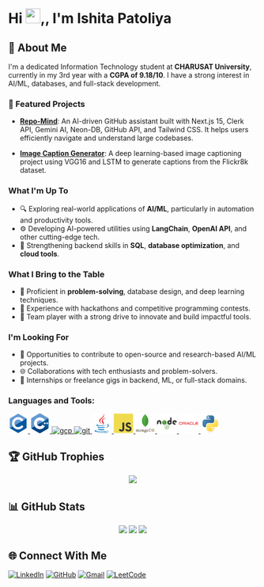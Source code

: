 # Hi <img src="https://raw.githubusercontent.com/MartinHeinz/MartinHeinz/master/wave.gif" width="30px" height="30px">,, I'm Ishita Patoliya

## 💫 About Me
I'm a dedicated Information Technology student at **CHARUSAT University**, currently in my 3rd year with a **CGPA of 9.18/10**. I have a strong interest in AI/ML, databases, and full-stack development.

### 🚀 Featured Projects

- **[Repo-Mind](https://github.com/ISHITA-PATOLIYA792/RepoMind_Ishita_21.git)**: An AI-driven GitHub assistant built with Next.js 15, Clerk API, Gemini AI, Neon-DB, GitHub API, and Tailwind CSS. It helps users efficiently navigate and understand large codebases.

- **[Image Caption Generator](https://colab.research.google.com/drive/1QOMNkhfipVOUIosZJBCgRYrxThovj-2y?usp=sharing)**: A deep learning-based image captioning project using VGG16 and LSTM to generate captions from the Flickr8k dataset.

### What I'm Up To
- 🔍 Exploring real-world applications of **AI/ML**, particularly in automation and productivity tools.
- ⚙️ Developing AI-powered utilities using **LangChain**, **OpenAI API**, and other cutting-edge tech.
- 🌱 Strengthening backend skills in **SQL**, **database optimization**, and **cloud tools**.

### What I Bring to the Table
- 🧠 Proficient in **problem-solving**, database design, and deep learning techniques.
- 🔌 Experience with hackathons and competitive programming contests.
- 👥 Team player with a strong drive to innovate and build impactful tools.

### I'm Looking For
- 🤝 Opportunities to contribute to open-source and research-based AI/ML projects.
- 🌐 Collaborations with tech enthusiasts and problem-solvers.
- 💼 Internships or freelance gigs in backend, ML, or full-stack domains.


<h3 align="left">Languages and Tools:</h3>
<p align="left"> <a href="https://www.cprogramming.com/" target="_blank" rel="noreferrer"> <img src="https://raw.githubusercontent.com/devicons/devicon/master/icons/c/c-original.svg" alt="c" width="40" height="40"/> </a> <a href="https://www.w3schools.com/cpp/" target="_blank" rel="noreferrer"> <img src="https://raw.githubusercontent.com/devicons/devicon/master/icons/cplusplus/cplusplus-original.svg" alt="cplusplus" width="40" height="40"/> </a> <a href="https://cloud.google.com" target="_blank" rel="noreferrer"> <img src="https://www.vectorlogo.zone/logos/google_cloud/google_cloud-icon.svg" alt="gcp" width="40" height="40"/> </a> <a href="https://git-scm.com/" target="_blank" rel="noreferrer"> <img src="https://www.vectorlogo.zone/logos/git-scm/git-scm-icon.svg" alt="git" width="40" height="40"/> </a> <a href="https://www.java.com" target="_blank" rel="noreferrer"> <img src="https://raw.githubusercontent.com/devicons/devicon/master/icons/java/java-original.svg" alt="java" width="40" height="40"/> </a> <a href="https://developer.mozilla.org/en-US/docs/Web/JavaScript" target="_blank" rel="noreferrer"> <img src="https://raw.githubusercontent.com/devicons/devicon/master/icons/javascript/javascript-original.svg" alt="javascript" width="40" height="40"/> </a> <a href="https://www.mongodb.com/" target="_blank" rel="noreferrer"> <img src="https://raw.githubusercontent.com/devicons/devicon/master/icons/mongodb/mongodb-original-wordmark.svg" alt="mongodb" width="40" height="40"/> </a> <a href="https://nodejs.org" target="_blank" rel="noreferrer"> <img src="https://raw.githubusercontent.com/devicons/devicon/master/icons/nodejs/nodejs-original-wordmark.svg" alt="nodejs" width="40" height="40"/> </a> <a href="https://www.oracle.com/" target="_blank" rel="noreferrer"> <img src="https://raw.githubusercontent.com/devicons/devicon/master/icons/oracle/oracle-original.svg" alt="oracle" width="40" height="40"/> </a> <a href="https://www.python.org" target="_blank" rel="noreferrer"> <img src="https://raw.githubusercontent.com/devicons/devicon/master/icons/python/python-original.svg" alt="python" width="40" height="40"/> </a> </p>


## 🏆 GitHub Trophies
<div align="center">
  <img src="https://github-profile-trophy.vercel.app/?username=ishita-patoliya792&theme=transparent&no-frame=false&no-bg=true&margin-w=4" />
</div>

## 📊 GitHub Stats
<div align="center">
  <img src="https://github-readme-stats.vercel.app/api?username=ishita-patoliya792&theme=transparent&hide_border=false&include_all_commits=true&count_private=true" />
  <img src="https://github-readme-streak-stats.herokuapp.com/?user=ishita-patoliya792&theme=transparent&hide_border=false" />
  <img src="https://github-readme-stats.vercel.app/api/top-langs/?username=ishita-patoliya792&theme=transparent&hide_border=false&layout=compact" />
</div>

## 🌐 Connect With Me
[![LinkedIn](https://img.shields.io/badge/LinkedIn-%230077B5.svg?style=for-the-badge&logo=linkedin&logoColor=white)](https://www.linkedin.com/in/ishitapatoliya/)
[![GitHub](https://img.shields.io/badge/GitHub-100000?style=for-the-badge&logo=github&logoColor=white)](https://ishita-patoliya792.github)
[![Gmail](https://img.shields.io/badge/Gmail-%23EA4335.svg?style=for-the-badge&logo=gmail&logoColor=white)](mailto:ishitapatoliya36@gmail.com)
[![LeetCode](https://img.shields.io/badge/LeetCode-%23007ACC.svg?style=for-the-badge&logo=leetcode&logoColor=white)](https://leetcode.com/u/Ishita_123p/)
